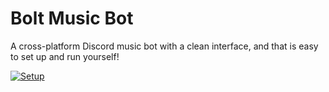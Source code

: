 # Bolt Music Bot
A cross-platform Discord music bot with a clean interface, and that is easy to set up and run yourself!

[![Setup](https://cdn.discordapp.com/attachments/908766665645375528/1113432768215515168/image_15.png)](https://jmusicbot.com/setup)
